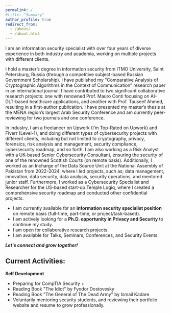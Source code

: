 ```yaml
---
permalink: /
#title: "Summary"
author_profile: true
redirect_from: 
  - /about/
  - /about.html
---
```

I am an information security specialist with over four years of diverse experience in both industry and academia, working on multiple projects with different clients. 

I hold a master’s degree in information security from ITMO University, Saint Petersburg, Russia (through a competitive subject-based Russian Government Scholarship). I have published my “Comparative Analysis of Cryptographic Algorithms in the Context of Communication” research paper in an international journal. I have contributed to two significant collaborative research projects: one with renowned Prof. Mauro Conti focusing on AI-DLT-based healthcare applications, and another with Prof. Tauseef Ahmed, resulting in a first-author publication. I have presented my master’s thesis at the MENA region’s largest Arab Security Conference and am currently peer-reviewing for two journals and one conference. 

In industry, I am a freelancer on Upwork (I’m Top-Rated on Upwork) and Fiverr (Level-1), and doing different types of cybersecurity projects with different clients, including but not limited to cryptography, privacy, forensics, risk analysis and management, security compliance, cybersecurity roadmap, and so forth. I am also working as a Risk Analyst with a UK-based Senior Cybersecurity Consultant, ensuring the security of one of the renowned Scottish Courts (on remote basis). Additionally, I worked as an Incharge of the Data Source Unit at the National Assembly of Pakistan from 2022-2024, where I led projects, such as; data management, innovation, data security, data analysis, security operations, and mentored junior staff. Furthermore, I worked as a Cybersecurity Specialist and Researcher for the US-based start-up Temple Logiq, where I created a comprehensive security roadmap and conducted other confidential projects.

- I am currently available for an **information security specialist position** on remote basis (full-time, part-time, or project/task-based). 
- I am actively looking for a **Ph.D. opportunity in Privacy and Security** to continue my study.
- I am open for collaborative research projects.
- I am available for Talks, Seminars, Conferences, and Security Events.


***Let's connect and grow together!***

Current Activities:
---
**Self Development**
- Preparing for CompTIA Security + 
- Reading Book "The Idiot" by Fyodor Dostovesky
- Reading Book "The General of The Dead Army" by Ismail Kadare
- Voluntarily mentoring security students, and reviewing their portfolio website and resume to grow professionally.